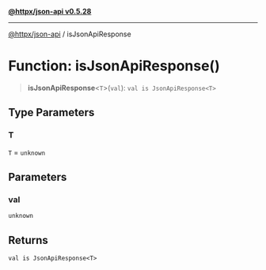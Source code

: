 [**@httpx/json-api v0.5.28**](../README.md)

***

[@httpx/json-api](../README.md) / isJsonApiResponse

# Function: isJsonApiResponse()

> **isJsonApiResponse**\<`T`\>(`val`): `val is JsonApiResponse<T>`

## Type Parameters

### T

`T` = `unknown`

## Parameters

### val

`unknown`

## Returns

`val is JsonApiResponse<T>`
